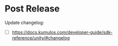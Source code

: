 # Post Release

Update changelog:

- [ ] https://docs.kumulos.com/developer-guide/sdk-reference/unity/#changelog
